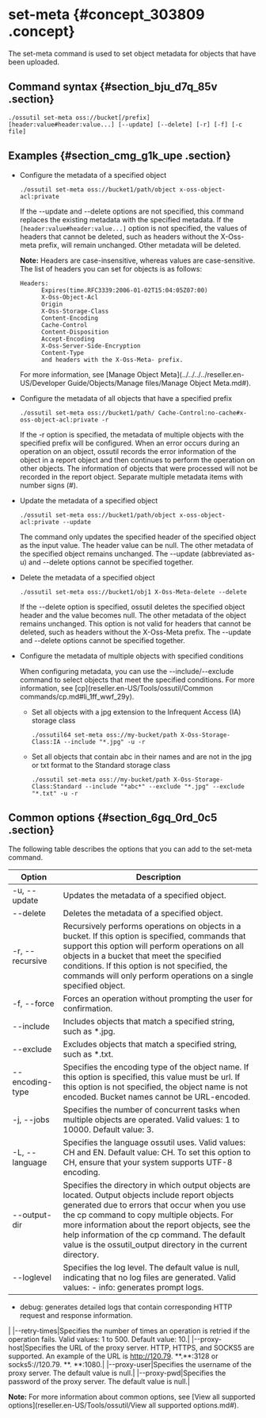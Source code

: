 # set-meta {#concept_303809 .concept}

The set-meta command is used to set object metadata for objects that have been uploaded.

## Command syntax {#section_bju_d7q_85v .section}

``` {#codeblock_94n_tx2_m5g}
./ossutil set-meta oss://bucket[/prefix] [header:value#header:value...] [--update] [--delete] [-r] [-f] [-c file]
```

## Examples {#section_cmg_g1k_upe .section}

-   Configure the metadata of a specified object

    ``` {#codeblock_oth_e60_oec}
    ./ossutil set-meta oss://bucket1/path/object x-oss-object-acl:private 
    ```

    If the --update and --delete options are not specified, this command replaces the existing metadata with the specified metadata. If the `[header:value#header:value...]` option is not specified, the values of headers that cannot be deleted, such as headers without the X-Oss-meta prefix, will remain unchanged. Other metadata will be deleted.

    **Note:** Headers are case-insensitive, whereas values are case-sensitive. The list of headers you can set for objects is as follows:

    ``` {#codeblock_zjm_eln_3ti}
    Headers:
          Expires(time.RFC3339:2006-01-02T15:04:05Z07:00)
          X-Oss-Object-Acl
          Origin
          X-Oss-Storage-Class
          Content-Encoding
          Cache-Control
          Content-Disposition
          Accept-Encoding
          X-Oss-Server-Side-Encryption
          Content-Type
          and headers with the X-Oss-Meta- prefix.
    ```

    For more information, see [Manage Object Meta](../../../../reseller.en-US/Developer Guide/Objects/Manage files/Manage Object Meta.md#).

-   Configure the metadata of all objects that have a specified prefix

    ``` {#codeblock_rup_31r_dh6}
    ./ossutil set-meta oss://bucket1/path/ Cache-Control:no-cache#x-oss-object-acl:private -r                             
    ```

    If the -r option is specified, the metadata of multiple objects with the specified prefix will be configured. When an error occurs during an operation on an object, ossutil records the error information of the object in a report object and then continues to perform the operation on other objects. The information of objects that were processed will not be recorded in the report object. Separate multiple metadata items with number signs \(\#\).

-   Update the metadata of a specified object

    ``` {#codeblock_quu_i12_zp6}
    ./ossutil set-meta oss://bucket1/path/object x-oss-object-acl:private --update
    ```

    The command only updates the specified header of the specified object as the input value. The header value can be null. The other metadata of the specified object remains unchanged. The --update \(abbreviated as-u\) and --delete options cannot be specified together.

-   Delete the metadata of a specified object

    ``` {#codeblock_txu_5mk_r7s}
    ./ossutil set-meta oss://bucket1/obj1 X-Oss-Meta-delete --delete
    ```

    If the --delete option is specified, ossutil deletes the specified object header and the value becomes null. The other metadata of the object remains unchanged. This option is not valid for headers that cannot be deleted, such as headers without the X-Oss-Meta prefix. The --update and --delete options cannot be specified together.

-   Configure the metadata of multiple objects with specified conditions

    When configuring metadata, you can use the --include/--exclude command to select objects that meet the specified conditions. For more information, see [cp](reseller.en-US/Tools/ossutil/Common commands/cp.md#li_1ff_wwf_29y).

    -   Set all objects with a jpg extension to the Infrequent Access \(IA\) storage class

        ``` {#codeblock_ang_n1m_trb}
        ./ossutil64 set-meta oss://my-bucket/path X-Oss-Storage-Class:IA --include "*.jpg" -u -r                                        
        ```

    -   Set all objects that contain abc in their names and are not in the jpg or txt format to the Standard storage class

        ``` {#codeblock_ugv_nwy_f5l}
        ./ossutil set-meta oss://my-bucket/path X-Oss-Storage-Class:Standard --include "*abc*" --exclude "*.jpg" --exclude "*.txt" -u -r
        ```


## Common options {#section_6gq_0rd_0c5 .section}

The following table describes the options that you can add to the set-meta command.

|Option|Description|
|------|-----------|
|-u, --update|Updates the metadata of a specified object.|
|--delete|Deletes the metadata of a specified object.|
|-r, --recursive|Recursively performs operations on objects in a bucket. If this option is specified, commands that support this option will perform operations on all objects in a bucket that meet the specified conditions. If this option is not specified, the commands will only perform operations on a single specified object.|
|-f, --force|Forces an operation without prompting the user for confirmation.|
|--include|Includes objects that match a specified string, such as \*.jpg.|
|--exclude|Excludes objects that match a specified string, such as \*.txt.|
|--encoding-type|Specifies the encoding type of the object name. If this option is specified, this value must be url. If this option is not specified, the object name is not encoded. Bucket names cannot be URL-encoded.|
|-j, --jobs|Specifies the number of concurrent tasks when multiple objects are operated. Valid values: 1 to 10000. Default value: 3.|
|-L, --language|Specifies the language ossutil uses. Valid values: CH and EN. Default value: CH. To set this option to CH, ensure that your system supports UTF-8 encoding.|
|--output-dir|Specifies the directory in which output objects are located. Output objects include report objects generated due to errors that occur when you use the cp command to copy multiple objects. For more information about the report objects, see the help information of the cp command. The default value is the ossutil\_output directory in the current directory.|
|--loglevel|Specifies the log level. The default value is null, indicating that no log files are generated. Valid values: -   info: generates prompt logs.
-   debug: generates detailed logs that contain corresponding HTTP request and response information.

 |
|--retry-times|Specifies the number of times an operation is retried if the operation fails. Valid values: 1 to 500. Default value: 10.|
|--proxy-host|Specifies the URL of the proxy server. HTTP, HTTPS, and SOCKS5 are supported. An example of the URL is http://120.79. \*\*.\*\*:3128 or socks5://120.79. \*\*. \*\*:1080.|
|--proxy-user|Specifies the username of the proxy server. The default value is null.|
|--proxy-pwd|Specifies the password of the proxy server. The default value is null.|

**Note:** For more information about common options, see [View all supported options](reseller.en-US/Tools/ossutil/View all supported options.md#).

